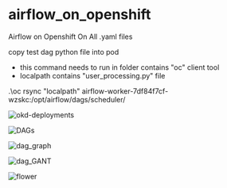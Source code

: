 # airflow_on_openshift
Airflow on Openshift On All .yaml files


copy test dag python file into pod  
  * this command needs to run in folder contains "oc" client tool 
  * localpath contains "user_processing.py" file

.\oc rsync "localpath" airflow-worker-7df84f7cf-wzskc:/opt/airflow/dags/scheduler/


![okd-deployments](https://user-images.githubusercontent.com/6337752/169412691-754139fb-800f-4682-991d-afac46de83be.png)


![DAGs](https://user-images.githubusercontent.com/6337752/169412504-693f472a-0c71-48c3-9939-e3f10cc09a41.png)


![dag_graph](https://user-images.githubusercontent.com/6337752/169412528-71ad5ba3-7ab4-438f-b0e6-3a3482bef85f.png)


![dag_GANT](https://user-images.githubusercontent.com/6337752/169412537-b9dde9dc-783f-4659-b123-4d1901019cf2.png)


![flower](https://user-images.githubusercontent.com/6337752/169645015-5932a7c0-801f-4542-937a-3825abee27a5.png)
